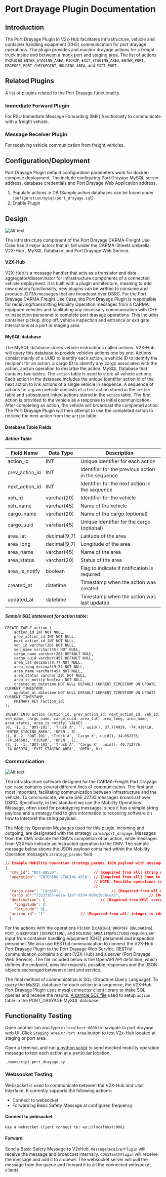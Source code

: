 # Port Drayage Plugin Documentation

## Introduction

The Port Drayage Plugin in V2x-Hub facilitates infrastructure, vehicle and container handling equipment (CHE) communication for port drayage operations. The plugin provides and montior drayage actions for a freight truck inside and between a mock port and staging area. The list of actions includes `ENTER_STAGING_AREA`, `PICKUP`, `EXIT_STAGING_AREA`, `ENTER_PORT`, `DROPOFF`, `PORT_CHECKPOINT`, `HOLDING_AREA`, and `EXIT_PORT`.

## Related Plugins

A list of plugins related to the Port Drayage functionality.

### Immediate Forward Plugin

For RSU Immediate Message Forwarding (IMF) functionality to communicate with a freight vehicle.

### Message Receiver Plugin

For receiving vehicle communication from freight vehicles.

## Configuration/Deployment

Port Drayage Plugin default configuration parameters work for docker-compose deployment. The include configuring Port Drayage MySQL server address, database credentials and Port Drayage Web Application address. 

1) Populate actions in DB (Sample action databases can be found under `configuration/mysql/port_drayage.sql`)
2) Enable Plugin

## Design

![Alt text](docs/design_diagram.png)

The infrastructure component of the Port Drayage CARMA-Freight Use Case has 3 major actors that all fall under the CARMA-Streets umbrella: V2X-Hub , MySQL Database ,and Port Drayage Web Service.
#### V2X-Hub
V2X-Hub is a message handler that acts as a translator and data aggregator/disseminator for infrastructure components of a connected vehicle deployment.  It is built with a plugin architecture, meaning to add new custom functionality, new plugins can be written to consume and produce J2735 messages that are broadcast over DSRC. For the Port Drayage CARMA-Freight Use Case, the Port Drayage Plugin is responsible for receiving/transmitting Mobility Operation messages from a CARMA equipped vehicles and facilitating any necessary communication with CHE or inspection personnel to complete port drayage operations. This includes container pickup, drop off, vehicle inspection and entrance or exit gate interactions at a port or staging area.

#### MySQL database
The MySQL database stores vehicle instructions called actions. V2X-Hub will query this database to provide vehicles actions one by one. Actions consist mainly of a UUID to identify each action, a vehicle ID to identify the recipient for an action, a cargo ID to identify any cargo associated with the action, and an operation to describe the action.   MySQL Database that contains two tables. The `action` table is used to store all vehicle actions. Each action in the database includes the unique identifier action id of the next action to link actions of a single vehicle in sequence. A sequence of actions for a given vehicle consists of a first action stored in the `action` table and subsequent linked actions stored in the `action` table. The first action is provided to the vehicle as a response to initial communication. After completing an action, the vehicle will broadcast the completed action. The Port Drayage Plugin will then attempt to use the completed action to retrieve the next action from the `action` table.

#### Database Table Fields
##### Action Table

| Field Name      | Data Type       | Description                                                                 |
|-----------------|-----------------|-----------------------------------------------------------------------------|
| action_id       | INT             | Unique identifier for each action                                           |
| prev_action_id  | INT             | Identifier for the previous action in the sequence                          |
| next_action_id  | INT             | Identifier for the next action in the sequence                              |
| veh_id          | varchar(20)     | Identifier for the vehicle                                                  |
| veh_name        | varchar(45)     | Name of the vehicle                                                         |
| cargo_name      | varchar(20)     | Name of the cargo (optional)                                                |
| cargo_uuid      | varchar(45)     | Unique identifier for the cargo (optional)                                  |
| area_lat        | decimal(9,7)    | Latitude of the area                                                        |
| area_long       | decimal(9,7)    | Longitude of the area                                                       |
| area_name       | varchar(45)     | Name of the area                                                            |
| area_status     | varchar(20)     | Status of the area                                                          |
| area_is_notify  | boolean         | Flag to indicate if notification is required                                |
| created_at      | datetime        | Timestamp when the action was created                                       |
| updated_at      | datetime        | Timestamp when the action was last updated                                  |


##### Sample SQL statement for action table:
```
CREATE TABLE action (
    action_id INT NOT NULL,
    prev_action_id INT NOT NULL,
    next_action_id INT NOT NULL,
    veh_id varchar(20) NOT NULL,
    veh_name varchar(45) NOT NULL,
    cargo_name varchar(20) DEFAULT NULL,
    cargo_uuid varchar(45) DEFAULT NULL,
    area_lat decimal(9,7) NOT NULL,
    area_long decimal(9,7) NOT NULL,
    area_name varchar(45) NOT NULL,
    area_status varchar(20) NOT NULL,
    area_is_notify boolean NOT NULL,
    created_at datetime NOT NULL DEFAULT CURRENT_TIMESTAMP ON UPDATE CURRENT_TIMESTAMP,
    updated_at datetime NOT NULL DEFAULT CURRENT_TIMESTAMP ON UPDATE CURRENT_TIMESTAMP,
    PRIMARY KEY (action_id)
);

INSERT INTO action (action_id, prev_action_id, next_action_id, veh_id, veh_name, cargo_name, cargo_uuid, area_lat, area_long, area_name, area_status, area_is_notify) VALUES
(0, -1, 1, 'DOT-101', 'Truck A', '', uuid(), 37.774929, -74.419418, 'ENTER_STAGING_AREA', 'OPEN', 0),
(1, 0, 2, 'DOT-101', 'Truck A', 'Cargo X', uuid(), 34.052235, -74.243683, 'PICKUP', 'OPEN', 1),
(2, 1, -1, 'DOT-101', 'Truck A', 'Cargo X', uuid(), 40.712776, -74.005974, 'EXIT_STAGING_AREA', 'OPEN', 0);
```

### Communication
![Alt text](docs/communication_diagram.png)

The infrastructure software designed for the CARMA-Freight Port Drayage use case contains several different lines of communication. The first and most important, facilitating communication between infrastructure and the vehicle. To communicate, we use SAE J2735 messages broadcast over DSRC. Specifically, in this standard we use the Mobility Operations Message, often used for prototyping messages, since it has a simple string payload and a strategy field to give information to receiving software on how to interpret the string payload.

The Mobility Operation Messages used for this plugin, incoming and outgoing, are designated with the strategy `carma/port_drayage`. Messages from the CMV indicate the CMV’s completion of an action, while messages from V2XHub indicate an instructed operation to the CMV.  The sample message below shows the JSON payload contained within the Mobility Operation message’s `strategy_params` field.

```json
// Example Mobility Operation strategy_params JSON payload with message's strategy set to "carma/port_drayage":
{
  "cmv_id": "DOT-80550",                // [Required from all] string unique identifier for CMV 
  "operation": "ENTERING_STAGING_AREA", // [Required from all] Enum to indicate the type of action
                                        // NOTE: Possible operations include: PICKUP, DROPOFF, PORT_CHECKPOINT, HOLDING_AREA, 
                                        //                                    ENTER_STAGING_AREA, EXIT_STAGING_AREA, ENTER_PORT, EXIT_PORT
  "cargo_name": "CargoX",                       // [Required from all with PICKUP/DROPOFF operation] boolean flag to indicate whether the CMV is loaded with cargo
  "cargo_id":"5323f3b5-ee2a-11ef-95d4-000c29d6cea2",             // [Required from all with PICKUP/DROPOFF operation] string unique identifier for cargo
  "destination": {                         // [Required from CMV] current location of the CMV
    "longitude": 0, 
    "latitude": 0},
  "action_id": "1"                // [Required from all] integer to identify action
  }

```

For the actions with the operations `PICKUP` (`LOADING`), `DROPOFF` (`UNLOADING`), `PORT_CHECKPOINT` (`INSPECTION`), and  `HOLDING_AREA` (`INSPECTION`) require user input from container handling equipment (CHE) personnel and inspection personnel. We also use RESTful communication to connect the V2X-Hub Port Drayage Plugin to the Port Drayage Web Service. RESTful communication contains a client (V2X-Hub) and a server (Port Drayage Web Service). The file included below is the OpenAPI API definition, which defines the endpoint, possible requests, possible responses and the JSON objects exchanged between client and service.

The final method of communication is SQL (Structure Query Language). To query the MySQL database for each action in a sequence, the V2X-Hub Port Drayage Plugin uses mysql connecter client library to make SQL queries and receive the results. [A sample SQL file](../../../configuration/mysql/port_drayage.sql) used to setup `action` table in the PORT_DRAYAGE MySQL database.


## Functionality Testing

Open another tab and type in `localhost:8090` to navigate to port drayage web UI. Click `Staging Area` or `Port Area` button to test V2x-Hub located at staging or port area.

Open a terminal, and run [a python script](../../../configuration/mysql/suntrax/momscript_port_drayage.py) to send mocked mobility operation message to test each action at a particular location.
```
./momscript_port_drayage.py
```
### Websocket Testing
Websocket is used to communicate between the V2X-Hub and User Interface. It currently supports the following actions:
- Connect to websocket
- Forwarding Basic Safety Message at configured frequency
#### Connect to websocket
```
Use a websocket client connect to: ws://localhost:9002
```
#### Forward
Send a Basic Safety Message to V2xHub. `MessageReceiverPlugin` will receive the message and broadcast internally. `CDA1TenthPlugin` will receive the message and add it to a queue. The websocket server will pull the message from the queue and forward it to all the connected websocket clients.


